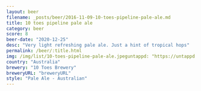 ```yaml
---
layout: beer
filename: _posts/beer/2016-11-09-10-toes-pipeline-pale-ale.md
title: 10 toes pipeline pale ale
category: beer
score: 8
beer-date: "2020-12-25"
desc: "Very light refreshing pale ale. Just a hint of tropical hops"
permalink: /beer/:title.html
img: /img/list/10-toes-pipeline-pale-ale.jpeguntappd: "https://untappd.com/b/10-toes-brewery-pipeline/1435850"
country: "Australia"
brewery: "10 Toes Brewery"
breweryURL: "breweryURL"
style: "Pale Ale - Australian"
---
```

